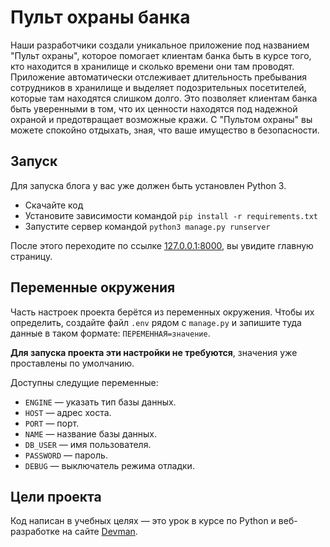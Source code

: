 # Пульт охраны банка

Наши разработчики создали уникальное приложение под названием "Пульт охраны", которое помогает клиентам банка быть в курсе того, кто находится в хранилище и сколько времени они там проводят. Приложение автоматически отслеживает длительность пребывания сотрудников в хранилище и выделяет подозрительных посетителей, которые там находятся слишком долго. Это позволяет клиентам банка быть уверенными в том, что их ценности находятся под надежной охраной и предотвращает возможные кражи. С "Пультом охраны" вы можете спокойно отдыхать, зная, что ваше имущество в безопасности.

## Запуск

Для запуска блога у вас уже должен быть установлен Python 3.

- Скачайте код
- Установите зависимости командой `pip install -r requirements.txt`
- Запустите сервер командой `python3 manage.py runserver`

После этого переходите по ссылке [127.0.0.1:8000](http://127.0.0.1:8000), вы увидите главную страницу.

## Переменные окружения

Часть настроек проекта берётся из переменных окружения. Чтобы их определить, создайте файл `.env` рядом с `manage.py` и запишите туда данные в таком формате: `ПЕРЕМЕННАЯ=значение`.

**Для запуска проекта эти настройки не требуются**, значения уже проставлены по умолчанию.

Доступны следущие переменные:
- `ENGINE` — указать тип базы данных.
- `HOST` — адрес хоста.
- `PORT` — порт.
- `NAME` — название базы данных.
- `DB_USER` — имя пользователя.
- `PASSWORD` — пароль.
- `DEBUG` — выключатель режима отладки.

## Цели проекта

Код написан в учебных целях — это урок в курсе по Python и веб-разработке на сайте [Devman](https://dvmn.org).